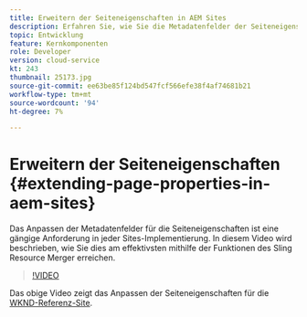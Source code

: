 ```yaml
---
title: Erweitern der Seiteneigenschaften in AEM Sites
description: Erfahren Sie, wie Sie die Metadatenfelder der Seiteneigenschaften in Adobe Experience Manager Sites erweitern. In diesem Video wird beschrieben, wie Sie dies am effektivsten mithilfe der Funktionen des Sling Resource Merger erreichen.
topic: Entwicklung
feature: Kernkomponenten
role: Developer
version: cloud-service
kt: 243
thumbnail: 25173.jpg
source-git-commit: ee63be85f124bd547fcf566efe38f4af74681b21
workflow-type: tm+mt
source-wordcount: '94'
ht-degree: 7%

---
```



# Erweitern der Seiteneigenschaften {#extending-page-properties-in-aem-sites}

Das Anpassen der Metadatenfelder für die Seiteneigenschaften ist eine gängige Anforderung in jeder Sites-Implementierung. In diesem Video wird beschrieben, wie Sie dies am effektivsten mithilfe der Funktionen des Sling Resource Merger erreichen.

>[!VIDEO](https://video.tv.adobe.com/v/25173?quality=9&learn=on)

Das obige Video zeigt das Anpassen der Seiteneigenschaften für die [WKND-Referenz-Site](https://github.com/adobe/aem-guides-wknd).

